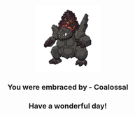 <p align="center">
    <img src="https://raw.githubusercontent.com/PokeAPI/sprites/master/sprites/pokemon/839.png" width="150" height="150">
</p>
<h3 align="center">You were embraced by - <b>Coalossal</b></h3>
<h3 align="center">Have a wonderful day!</h3>
